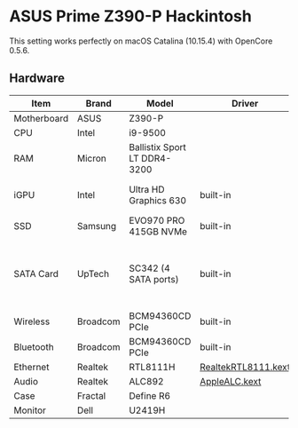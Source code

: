# ASUS Prime Z390-P Hackintosh
This setting works perfectly on macOS Catalina (10.15.4) with OpenCore 0.5.6.

## Hardware
| Item | Brand | Model | Driver | Comment |
|-----|-----|-----|-----|-----|
| Motherboard | ASUS | Z390-P | | |
| CPU | Intel | i9-9500 | | |
| RAM | Micron | Ballistix Sport LT DDR4-3200 | | 16GB x 2 |
| iGPU | Intel | Ultra HD Graphics 630 | built-in | use DP port to output|
| SSD | Samsung | EVO970 PRO 415GB NVMe | built-in | |
| SATA Card | UpTech | SC342 (4 SATA ports) | built-in | Marvell 88SE9230 Chip. Inserted on PCI-e 2x slot|
| Wireless | Broadcom | BCM94360CD PCIe | built-in | FV-T919 |
| Bluetooth | Broadcom | BCM94360CD PCIe | built-in | FV-T919 |
| Ethernet | Realtek | RTL8111H | [RealtekRTL8111.kext](https://github.com/Mieze/RTL8111_driver_for_OS_X/releases) | |
| Audio | Realtek | ALC892 | [AppleALC.kext](https://github.com/acidanthera/AppleALC) | |
| Case | Fractal | Define R6 | | |
| Monitor | Dell | U2419H | | DP+HDMI|
